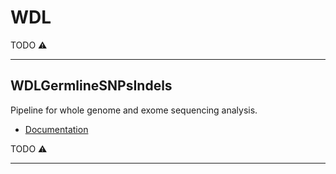 WDL
===

TODO :warning:

---

WDLGermlineSNPsIndels
---------------------

Pipeline for whole genome and exome sequencing analysis.

* [Documentation](https://github.com/genomicsITER-developers/wdl/tree/master/WDLGermlineSNPsIndels)

TODO :warning:

---
